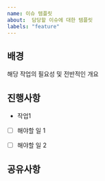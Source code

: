 ```yaml
---
name: 이슈 템플릿
about:  담당할 이슈에 대한 템플릿
labels: "feature"
---
```


## 배경

해당 작업의 필요성 및 전반적인 개요

## 진행사항

- 작업1
 - [ ] 해야할 일 1
 - [ ] 해야할 일 2


## 공유사항
